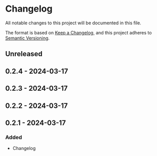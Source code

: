 # Changelog

All notable changes to this project will be documented in this file.

The format is based on [Keep a Changelog](https://keepachangelog.com/en/1.0.0/),
and this project adheres to [Semantic Versioning](https://semver.org/spec/v2.0.0.html).

## Unreleased

## 0.2.4 - 2024-03-17

## 0.2.3 - 2024-03-17

## 0.2.2 - 2024-03-17

## 0.2.1 - 2024-03-17
### Added
- Changelog

